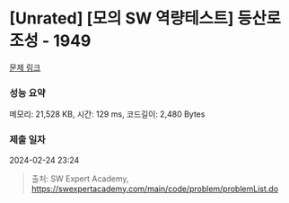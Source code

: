# [Unrated] [모의 SW 역량테스트] 등산로 조성 - 1949 

[문제 링크](https://swexpertacademy.com/main/code/problem/problemDetail.do?contestProbId=AV5PoOKKAPIDFAUq) 

### 성능 요약

메모리: 21,528 KB, 시간: 129 ms, 코드길이: 2,480 Bytes

### 제출 일자

2024-02-24 23:24



> 출처: SW Expert Academy, https://swexpertacademy.com/main/code/problem/problemList.do